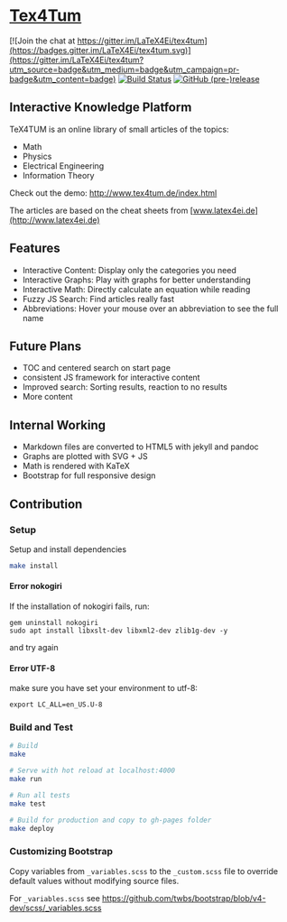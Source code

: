 # [Tex4Tum](https://latex4ei.github.io/tex4tum/)

[![Join the chat at https://gitter.im/LaTeX4Ei/tex4tum](https://badges.gitter.im/LaTeX4Ei/tex4tum.svg)](https://gitter.im/LaTeX4Ei/tex4tum?utm_source=badge&utm_medium=badge&utm_campaign=pr-badge&utm_content=badge)
[![Build Status](https://travis-ci.org/latex4ei/tex4tum.svg?branch=master)](https://travis-ci.org/latex4ei/tex4tum) [![GitHub (pre-)release](https://img.shields.io/github/release/latex4ei/tex4tum/all.svg)](https://github.com/latex4ei/tex4tum/releases)

## Interactive Knowledge Platform

TeX4TUM is an online library of small articles of the topics:
* Math
* Physics
* Electrical Engineering
* Information Theory

Check out the demo: <http://www.tex4tum.de/index.html>

The articles are based on the cheat sheets from [www.latex4ei.de](http://www.latex4ei.de)

## Features
* Interactive Content: Display only the categories you need
* Interactive Graphs: Play with graphs for better understanding
* Interactive Math: Directly calculate an equation while reading
* Fuzzy JS Search: Find articles really fast
* Abbreviations: Hover your mouse over an abbreviation to see the full name

## Future Plans
* TOC and centered search on start page
* consistent JS framework for interactive content
* Improved search: Sorting results, reaction to no results
* More content

## Internal Working
* Markdown files are converted to HTML5 with jekyll and pandoc
* Graphs are plotted with SVG + JS
* Math is rendered with KaTeX
* Bootstrap for full responsive design

## Contribution
### Setup
Setup and install dependencies
```bash
make install
```

#### Error nokogiri
If the installation of nokogiri fails, run:
```
gem uninstall nokogiri
sudo apt install libxslt-dev libxml2-dev zlib1g-dev -y
```
and try again

#### Error UTF-8
make sure you have set your environment to utf-8:
```
export LC_ALL=en_US.U-8
```

### Build and Test
```bash
# Build
make

# Serve with hot reload at localhost:4000
make run

# Run all tests
make test

# Build for production and copy to gh-pages folder
make deploy
```

### Customizing Bootstrap
Copy variables from `_variables.scss` to the `_custom.scss` file to override default values without modifying source files.

For `_variables.scss` see https://github.com/twbs/bootstrap/blob/v4-dev/scss/_variables.scss
